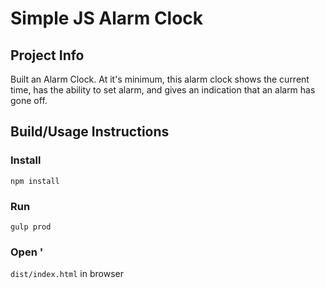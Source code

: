 # Simple JS Alarm Clock

## Project Info

Built an Alarm Clock. At it's minimum, this alarm clock shows the current time, has the ability to set alarm, and gives an indication that an alarm has gone off.

## Build/Usage Instructions

### Install

`npm install`

### Run

`gulp prod`

### Open '

`dist/index.html` in browser

